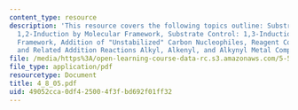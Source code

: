 ```yaml
---
content_type: resource
description: 'This resource covers the following topics outline: Substrate Control:
  1,2-Induction by Molecular Framework, Substrate Control: 1,3-Induction by Molecular
  Framework, Addition of "Unstabilized" Carbon Nucleophiles, Reagent Control: Organozinc
  and Related Addition Reactions Alkyl, Alkenyl, and Alkynyl Metal Compounds.'
file: /media/https%3A/open-learning-course-data-rc.s3.amazonaws.com/5-512-synthetic-organic-chemistry-ii-spring-2005/49052cca0df425004f3fbd692f01ff32_4_8_05.pdf
file_type: application/pdf
resourcetype: Document
title: 4_8_05.pdf
uid: 49052cca-0df4-2500-4f3f-bd692f01ff32
---
```

